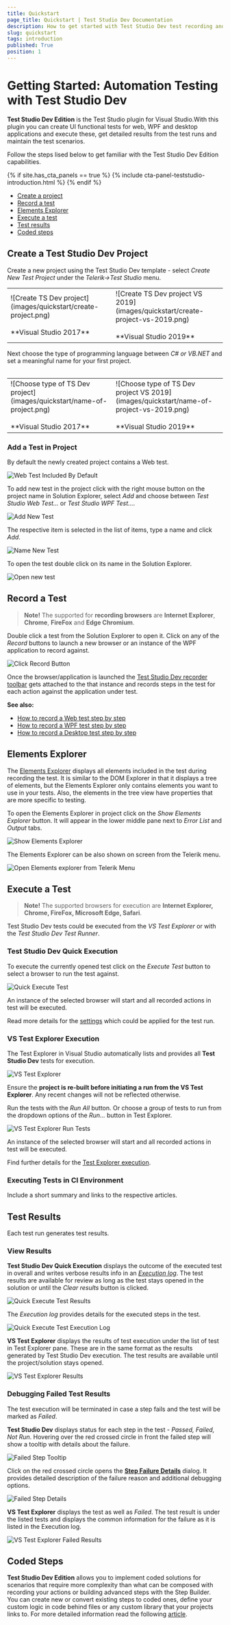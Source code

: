 ```yaml
---
title: Quickstart
page_title: Quickstart | Test Studio Dev Documentation
description: How to get started with Test Studio Dev test recording and execution
slug: quickstart
tags: introduction
published: True
position: 1
---
```

# Getting Started: Automation Testing with Test Studio Dev

__Test Studio Dev Edition__ is the Test Studio plugin for Visual Studio.With this plugin you can create UI functional tests for web, WPF and desktop applications and execute these, get detailed results from the test runs and maintain the test scenarios. 

Follow the steps lised below to get familiar with the Test Studio Dev Edition capabilities. 

{% if site.has_cta_panels == true %}
{% include cta-panel-teststudio-introduction.html %}
{% endif %}

- [Create a project](#create-a-test-studio-dev-project)
- [Record a test](#record-a-test)
- [Elements Explorer](#elements-explorer)
- [Execute a test](#execute-a-test)
- [Test results](#test-results)
- [Coded steps](#coded-steps)

## Create a Test Studio Dev Project

Create a new project using the Test Studio Dev template - select _Create New Test Project_ under the _Telerik->Test Studio_ menu.

<table id=no-table>
	<tr>
		<td>![Create TS Dev project](images/quickstart/create-project.png)<br><br>**Visual Studio 2017**</td>
		<td>![Create TS Dev project VS 2019](images/quickstart/create-project-vs-2019.png)<br><br>**Visual Studio 2019**</td>
	</tr>
<table>

Next choose the type of programming language between _C# or VB.NET_ and set a meaningful name for your first project.

<table id=no-table>
	<tr>
		<td>![Choose type of TS Dev project](images/quickstart/name-of-project.png)<br><br>**Visual Studio 2017**</td>
		<td>![Choose type of TS Dev project VS 2019](images/quickstart/name-of-project-vs-2019.png)<br><br>**Visual Studio 2019**</td>
	</tr>
<table>

### Add a Test in Project

By default the newly created project contains a Web test.

![Web Test Included By Default](images/quickstart/web-test-by-default.png)

To add new test in the project click with the right mouse button on the project name in Solution Explorer, select _Add_ and choose between _Test Studio Web Test..._ or _Test Studio WPF Test..._.

![Add New Test](images/quickstart/add-new-test.png)

The respective item is selected in the list of items, type a name and click _Add_.

![Name New Test](images/quickstart/add-new-test-wizard.png)

To open the test double click on its name in the Solution Explorer.

![Open new test](images/quickstart/open-new-test.png)

## Record a Test

>__Note!__ The supported for __recording browsers__ are __Internet Explorer__, __Chrome__, __FireFox__ and __Edge Chromium__.

Double click a test from the Solution Explorer to open it. Click on any of the _Record_ buttons to launch a new browser or an instance of the WPF application to record against.

![Click Record Button](images/quickstart/record-button.png)

Once the browser/application is launched the <a href="/features/recorder/recording-toolbar" target="_blank">Test Studio Dev recorder toolbar</a> gets attached to the that instance and records steps in the test for each action against the application under test.

__See also:__

* <a href="/features/recorder/record-test#record-a-web-test" target="_blank">How to record a Web test step by step</a>
* <a href="/features/recorder/record-test#record-a-wpf-test" target="_blank">How to record a WPF test step by step</a>
* <a href="/features/recorder/record-test#record-a-desktop-test" target="_blank">How to record a Desktop test step by step</a>


## Elements Explorer

The <a href="/features/elements-explorer/overview" target="_blank">Elements Explorer</a> displays all elements included in the test during recording the test. It is similar to the DOM Explorer in that it displays a tree of elements, but the Elements Explorer only contains elements you want to use in your tests. Also, the elements in the tree view have properties that are more specific to testing.

To open the Elements Explorer in project click on the _Show Elements Explorer_ button. It will appear in the lower middle pane next to _Error List_ and _Output_ tabs.

![Show Elements Explorer](images/quickstart/elements-explorer.png)

The Elements Explorer can be also shown on screen from the Telerik menu. 

![Open Elements explorer from Telerik Menu](images/quickstart/elements-explorer-from-menu.png)

## Execute a Test

>__Note!__ The supported browsers for execution are __Internet Explorer, Chrome, FireFox, Microsoft Edge, Safari__.

Test Studio Dev tests could be executed from the _VS Test Explorer_ or with the _Test Studio Dev Test Runner_.

### Test Studio Dev Quick Execution

To execute the currently opened test click on the _Execute Test_ button to select a browser to run the test against.

![Quick Execute Test](images/quickstart/execute-test-button.png)

An instance of the selected browser will start and all recorded actions in test will be executed.

Read more details for the <a href="/features/test-execution/quick-execution" target="_blank">settings</a> which could be applied for the test run.

### VS Test Explorer Execution

The Test Explorer in Visual Studio automatically lists and provides all __Test Studio Dev__ tests for execution. 

![VS Test Explorer](images/quickstart/vs-test-expl.png)

Ensure the __project is re-built before initiating a run from the VS Test Explorer__. Any recent changes will not be reflected otherwise.

Run the tests with the _Run All_ button. Or choose a group of tests to run from the dropdown options of the _Run..._ button in Test Explorer.

![VS Test Explorer Run Tests](images/quickstart/vs-test-expl-run-tests.png)

An instance of the selected browser will start and all recorded actions in test will be executed.

Find further details for the <a href="/features/test-execution/vs-test-explorer" target="_blank">Test Explorer execution</a>.

### Executing Tests in CI Environment

Include a short summary and links to the respective articles.

## Test Results

Each test run generates test results.

### View Results

__Test Studio Dev Quick Execution__ displays the outcome of the executed test in overall and writes verbose results info in an <a href="/features/failed-tests-debugging/using-the-execution-log" target="_blank">_Execution log_</a>. The test results are available for review as long as the test stays opened in the solution or until the _Clear results_ button is clicked.

![Quick Execute Test Results](images/quickstart/quick-execution-overall-results.png)

The _Execution log_ provides details for the executed steps in the test.

![Quick Execute Test Execution Log](images/quickstart/quick-execution-log.png)

__VS Test Explorer__ displays the results of test execution under the list of test in Test Explorer pane. These are in the same format as the results generated by Test Studio Dev execution. The test results are available until the project/solution stays opened.

![VS Test Explorer Results](images/quickstart/vs-test-expl-results.png)

### Debugging Failed Test Results

The test execution will be terminated in case a step fails and the test will be marked as _Failed_.

__Test Studio Dev__ displays status for each step in the test - _Passed, Failed, Not Run_. Hovering over the red crossed circle in front the failed step will show a tooltip with details about the failure.

![Failed Step Tooltip](images/quickstart/failed-step.png)

Click on the red crossed circle opens the <a href="/features/failed-tests-debugging/step-failure-details" target="_blank">__Step Failure Details__</a> dialog. It provides detailed description of the failure reason and additional debugging options.

![Failed Step Details](images/quickstart/failed-step-details.png)

__VS Test Explorer__ displays the test as well as _Failed_. The test result is under the listed tests and displays the common information for the failure as it is listed in the Execution log.

![VS Test Explorer Failed Results](images/quickstart/vs-test-expl-failed-results.png)

## Coded Steps

__Test Studio Dev Edition__ allows you to implement coded solutions for scenarios that require more complexity than what can be composed with recording your actions or building advanced steps with the Step Builder. You can create new or convert existing steps to coded ones, define your custom logic in code behind files or any custom library that your projects links to. For more detailed information read the following <a href="/code-in-test/features-in-code" target="_blank">article</a>.